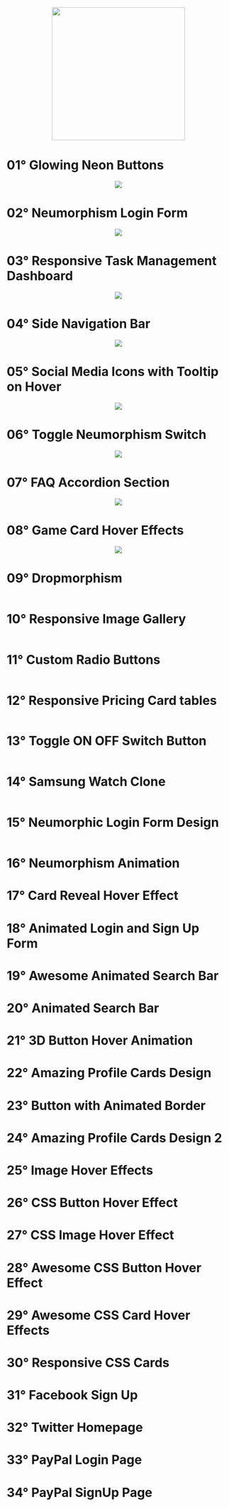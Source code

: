 <div align="center">
  <img src="https://user-images.githubusercontent.com/67304453/147499611-0facc17f-37d0-4d92-8531-93008967ce11.png" width="300" >
</div>

<h1>01° Glowing Neon Buttons</h1>

<div align="center">  
  <img src="https://user-images.githubusercontent.com/67304453/173468296-53248b0f-134d-448f-82a3-2fc08081c5a4.gif" />
</div>

<h1>02° Neumorphism Login Form</h1>

<div align="center">  
  <img src="https://user-images.githubusercontent.com/67304453/173685504-13bf7036-f2a6-4c34-8aec-72cf12e61813.gif" />
</div>

<h1>03° Responsive Task Management Dashboard</h1>

<div align="center">  
  <img src="https://user-images.githubusercontent.com/67304453/173686054-8fe2f5ff-c24a-430d-95e2-6cfc6212b35a.gif" />
</div>

<h1>04° Side Navigation Bar</h1>

<div align="center">  
  <img src="https://user-images.githubusercontent.com/67304453/173961484-8a530e27-5059-4180-9be7-4f401badefd0.gif" />
</div>

<h1>05° Social Media Icons with Tooltip on Hover</h1>

<div align="center">  
  <img src="https://user-images.githubusercontent.com/67304453/174823632-a1460772-7b44-4ab3-a0f4-7adea35ae130.gif" />
</div>

<h1>06° Toggle Neumorphism Switch</h1>

<div align="center">  
  <img src="https://user-images.githubusercontent.com/67304453/181060964-b12fad9c-a041-4013-ab4e-3a3f029d7da9.gif" />
</div>

<h1>07° FAQ Accordion Section</h1>

<div align="center">  
  <img src="https://user-images.githubusercontent.com/67304453/181061166-d78e18eb-88a3-48a1-b310-b55e3fab499f.gif" />
</div>

<h1>08° Game Card Hover Effects</h1>

<div align="center">  
  <img src="https://user-images.githubusercontent.com/67304453/181242839-5b275e92-03e1-477a-aafe-1097f3140374.gif" />
</div>
  
<h1>09° Dropmorphism</h1>

<div align="center">  
  <img src="" />
</div>

<h1>10° Responsive Image Gallery</h1>

<div align="center">  
  <img src="" />
</div>

<h1>11° Custom Radio Buttons</h1>

<div align="center">  
  <img src="" />
</div>
 
<h1>12° Responsive Pricing Card tables</h1>

<div align="center">  
  <img src="" />
</div>
  
<h1>13° Toggle ON OFF Switch Button</h1> 

<div align="center">  
  <img src="" />
</div>

<h1>14° Samsung Watch Clone</h1> 

<div align="center">  
  <img src="" />
</div>
  
<h1>15° Neumorphic Login Form Design</h1>

<div align="center">  
  <img src="" />
</div>
 
<h1>16° Neumorphism Animation</h1>  
  
<h1>17° Card Reveal Hover Effect</h1>  
  
<h1>18° Animated Login and Sign Up Form</h1>
  
<h1>19° Awesome Animated Search Bar</h1>

<h1>20° Animated Search Bar</h1>

<h1>21° 3D Button Hover Animation</h1>

<h1>22° Amazing Profile Cards Design</h1>  
 
<h1>23° Button with Animated Border</h1>

<h1>24° Amazing Profile Cards Design 2</h1>

<h1>25° Image Hover Effects</h1>

<h1>26° CSS Button Hover Effect</h1>

<h1>27° CSS Image Hover Effect</h1>

<h1>28° Awesome CSS Button Hover Effect</h1>

<h1>29° Awesome CSS Card Hover Effects</h1>

<h1>30° Responsive CSS Cards</h1>

<h1>31° Facebook Sign Up</h1>

<h1>32° Twitter Homepage</h1>

<h1>33° PayPal Login Page</h1>

<h1>34° PayPal SignUp Page</h1>
